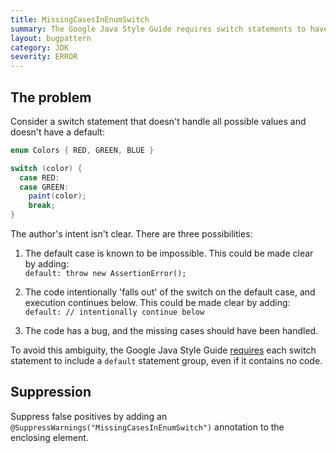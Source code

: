 ```yaml
---
title: MissingCasesInEnumSwitch
summary: The Google Java Style Guide requires switch statements to have an explicit default
layout: bugpattern
category: JDK
severity: ERROR
---
```


<!--
*** AUTO-GENERATED, DO NOT MODIFY ***
To make changes, edit the @BugPattern annotation or the explanation in docs/bugpattern.
-->

## The problem
Consider a switch statement that doesn't handle all possible values and doesn't
have a default:

```java
enum Colors { RED, GREEN, BLUE }

switch (color) {
  case RED:
  case GREEN:
    paint(color);
    break;
}
```

The author's intent isn't clear. There are three possibilities:

1.  The default case is known to be impossible. This could be made clear by
    adding: \
    `default: throw new AssertionError();`

2.  The code intentionally 'falls out' of the switch on the default case, and
    execution continues below. This could be made clear by adding: \
    `default: // intentionally continue below`

3.  The code has a bug, and the missing cases should have been handled.

To avoid this ambiguity, the Google Java Style Guide [requires][style] each
switch statement to include a `default` statement group, even if it contains no
code.

[style]: https://google.github.io/styleguide/javaguide.html#s4.8.4.3-switch-default

## Suppression
Suppress false positives by adding an `@SuppressWarnings("MissingCasesInEnumSwitch")` annotation to the enclosing element.
